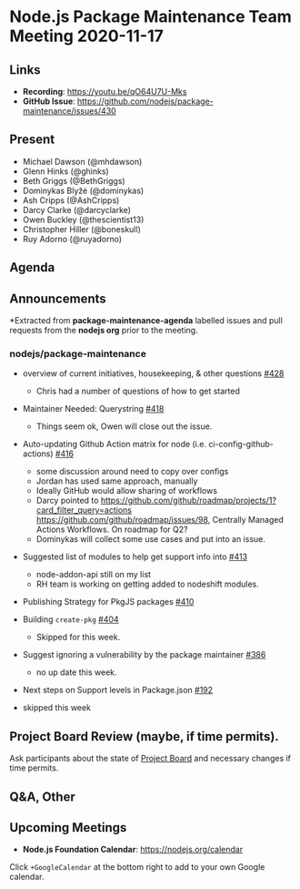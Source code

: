 # Node.js  Package Maintenance Team Meeting 2020-11-17

## Links

* **Recording**: https://youtu.be/qO64U7U-Mks
* **GitHub Issue**: https://github.com/nodejs/package-maintenance/issues/430

## Present

* Michael Dawson (@mhdawson)
* Glenn Hinks (@ghinks)
* Beth Griggs (@BethGriggs)
* Dominykas Blyžė (@dominykas)
* Ash Cripps (@AshCripps)
* Darcy Clarke (@darcyclarke)
* Owen Buckley (@thescientist13)
* Christopher Hiller (@boneskull)
* Ruy Adorno (@ruyadorno) 

## Agenda

## Announcements
 
*Extracted from **package-maintenance-agenda** labelled issues and pull requests from the **nodejs org** prior to the meeting.


### nodejs/package-maintenance

* overview of current initiatives, housekeeping, & other questions [#428](https://github.com/nodejs/package-maintenance/issues/428)
  * Chris had a number of questions of how to get started

* Maintainer Needed: Querystring [#418](https://github.com/nodejs/package-maintenance/issues/418)
  * Things seem ok, Owen will close out the issue.

* Auto-updating Github Action matrix for node (i.e. ci-config-github-actions) [#416](https://github.com/nodejs/package-maintenance/issues/416)
  * some discussion around need to copy over configs
  * Jordan has used same approach, manually
  * Ideally GitHub would allow sharing of workflows
  * Darcy pointed to https://github.com/github/roadmap/projects/1?card_filter_query=actions
https://github.com/github/roadmap/issues/98, Centrally Managed Actions Workflows. On roadmap for Q2?
  * Dominykas will collect some use cases and put into an issue.

* Suggested list of modules to help get support info into [#413](https://github.com/nodejs/package-maintenance/issues/413)
  * node-addon-api still on my list
  * RH team is working on getting added to nodeshift modules.

* Publishing Strategy for PkgJS packages [#410](https://github.com/nodejs/package-maintenance/issues/410)
* Building `create-pkg` [#404](https://github.com/nodejs/package-maintenance/issues/404)
  * Skipped for this week.

* Suggest ignoring a vulnerability by the package maintainer 
[#386](https://github.com/nodejs/package-maintenance/issues/386)
  * no up date this week.

* Next steps on Support levels in Package.json [#192](https://github.com/nodejs/package-maintenance/issues/192)
 * skipped this week

## Project Board Review (maybe, if time permits).


Ask participants about the state of [Project Board](https://github.com/nodejs/package-maintenance/projects/1) and necessary changes if time permits.


## Q&A, Other


## Upcoming Meetings


* **Node.js Foundation Calendar**: https://nodejs.org/calendar


Click `+GoogleCalendar` at the bottom right to add to your own Google calendar.
